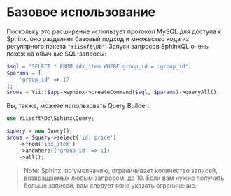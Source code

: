 Базовое использование
===========

Поскольку это расширение использует протокол MySQL для доступа к Sphinx, оно разделяет базовый подход и множество кода из регулярного пакета `"Yiisoft\Db"`. Запуск запросов SphinxQL очень похож на обычные SQL-запросы:

```php
$sql = 'SELECT * FROM idx_item WHERE group_id = :group_id';
$params = [
    'group_id' => 17
];
$rows = Yii::$app->sphinx->createCommand($sql, $params)->queryAll();
```

Вы, также, можете использовать Query Builder:

```php
use Yiisoft\Db\Sphinx\Query;

$query = new Query();
$rows = $query->select('id, price')
    ->from('idx_item')
    ->andWhere(['group_id' => 1])
    ->all();
```

> Note: Sphinx, по умолчанию, ограничивает количество записей, возвращаемых любым запросом, до 10. Если вам нужно получить больше записей, вам следует явно указать ограничение.